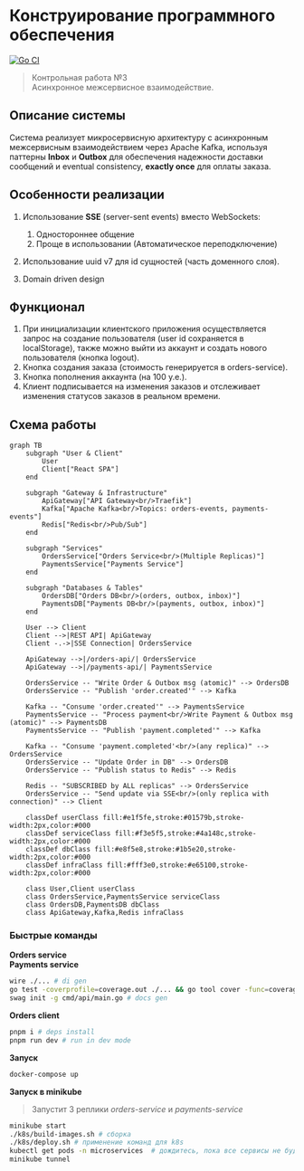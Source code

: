 # Конструирование программного обеспечения
[![Go CI](https://github.com/sshme/Asynchronous-inter-service-communication/actions/workflows/ci.yml/badge.svg)](https://github.com/sshme/Asynchronous-inter-service-communication/actions/workflows/ci.yml)

> Контрольная работа №3 <br> Асинхронное межсервисное взаимодействие.

## Описание системы

Система реализует микросервисную архитектуру с асинхронным межсервисным взаимодействием через Apache Kafka, используя паттерны **Inbox** и **Outbox** для обеспечения надежности доставки сообщений и eventual consistency, **exactly once** для оплаты заказа.

## Особенности реализации

1. Использование **SSE** (server-sent events) вместо WebSockets:
    1. Одностороннее общение
    2. Проще в использовании (Автоматическое переподключение)

2. Использование uuid v7 для id сущностей (часть доменного слоя).

3. Domain driven design

## Функционал

1. При инициализации клиентского приложения осуществляется запрос на создание пользователя (user id сохраняется в localStorage), также можно выйти из аккаунт и создать нового пользователя (кнопка logout).
2. Кнопка создания заказа (стоимость генерируется в orders-service).
3. Кнопка пополнения аккаунта (на 100 у.е.).
4. Клиент подписывается на изменения заказов и отслеживает изменения статусов заказов в реальном времени.

## Схема работы
```mermaid
graph TB
    subgraph "User & Client"
        User
        Client["React SPA"]
    end

    subgraph "Gateway & Infrastructure"
        ApiGateway["API Gateway<br/>Traefik"]
        Kafka["Apache Kafka<br/>Topics: orders-events, payments-events"]
        Redis["Redis<br/>Pub/Sub"]
    end

    subgraph "Services"
        OrdersService["Orders Service<br/>(Multiple Replicas)"]
        PaymentsService["Payments Service"]
    end

    subgraph "Databases & Tables"
        OrdersDB["Orders DB<br/>(orders, outbox, inbox)"]
        PaymentsDB["Payments DB<br/>(payments, outbox, inbox)"]
    end
    
    User --> Client
    Client -->|REST API| ApiGateway
    Client -.->|SSE Connection| OrdersService
    
    ApiGateway -->|/orders-api/| OrdersService
    ApiGateway -->|/payments-api/| PaymentsService

    OrdersService -- "Write Order & Outbox msg (atomic)" --> OrdersDB
    OrdersService -- "Publish 'order.created'" --> Kafka
    
    Kafka -- "Consume 'order.created'" --> PaymentsService
    PaymentsService -- "Process payment<br/>Write Payment & Outbox msg (atomic)" --> PaymentsDB
    PaymentsService -- "Publish 'payment.completed'" --> Kafka

    Kafka -- "Consume 'payment.completed'<br/>(any replica)" --> OrdersService
    OrdersService -- "Update Order in DB" --> OrdersDB
    OrdersService -- "Publish status to Redis" --> Redis
    
    Redis -- "SUBSCRIBED by ALL replicas" --> OrdersService
    OrdersService -- "Send update via SSE<br/>(only replica with connection)" --> Client
    
    classDef userClass fill:#e1f5fe,stroke:#01579b,stroke-width:2px,color:#000
    classDef serviceClass fill:#f3e5f5,stroke:#4a148c,stroke-width:2px,color:#000
    classDef dbClass fill:#e8f5e8,stroke:#1b5e20,stroke-width:2px,color:#000
    classDef infraClass fill:#fff3e0,stroke:#e65100,stroke-width:2px,color:#000
    
    class User,Client userClass
    class OrdersService,PaymentsService serviceClass
    class OrdersDB,PaymentsDB dbClass
    class ApiGateway,Kafka,Redis infraClass
```

### Быстрые команды

**Orders service <br> Payments service**
```sh
wire ./... # di gen
go test -coverprofile=coverage.out ./... && go tool cover -func=coverage.out # test
swag init -g cmd/api/main.go # docs gen
```

**Orders client**
```sh
pnpm i # deps install
pnpm run dev # run in dev mode
```

**Запуск**
```sh
docker-compose up
```

**Запуск в minikube**
> Запустит 3 реплики <i>orders-service</i> и <i>payments-service</i>
```sh
minikube start
./k8s/build-images.sh # сборка
./k8s/deploy.sh # применение команд для k8s
kubectl get pods -n microservices  # дождитесь, пока все сервисы не будут RUNNING
minikube tunnel
```
